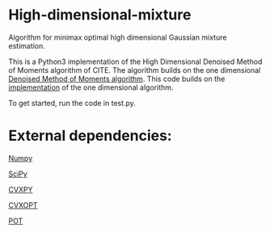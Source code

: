 # High-dimensional-mixture
Algorithm for minimax optimal high dimensional Gaussian mixture estimation.

This is a Python3 implementation of the High Dimensional Denoised Method of Moments algorithm of CITE. The algorithm builds on the one dimensional [Denoised Method of Moments algorithm](https://arxiv.org/abs/1807.07237). This code builds on the [implementation](https://github.com/Albuso0/mixture) of the one dimensional algorithm.

To get started, run the code in test.py. 

# External dependencies:

[Numpy](http://numpy.org/)

[SciPy](https://www.scipy.org/)

[CVXPY](https://www.cvxpy.org)

[CVXOPT](http://cvxopt.org)

[POT](https://pot.readthedocs.io/en/stable/)
